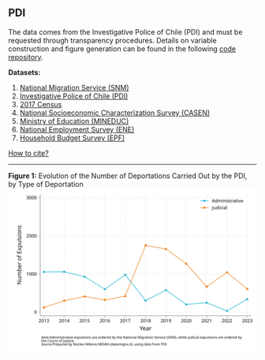 ## PDI  

The data comes from the Investigative Police of Chile (PDI) and must be requested through transparency procedures. Details on variable construction and figure generation can be found in the following [code repository](https://github.com/NucleoMIGRA/migra/tree/main/eng/PDI).  

**Datasets:**
1. [National Migration Service (SNM)](./SNM.MD)
2. [Investigative Police of Chile (PDI)](./PDI.MD)
3. [2017 Census](./CENSO.MD)
4. [National Socioeconomic Characterization Survey (CASEN)](./CASEN.MD)
5. [Ministry of Education (MINEDUC)](./MINEDUC.MD)
6. [National Employment Survey (ENE)](./ENE.MD)
7. [Household Budget Survey (EPF)](./EPF.MD)

[How to cite?](./citation.MD)

---

**Figure 1:** Evolution of the Number of Deportations Carried Out by the PDI, by Type of Deportation  
![fig_3](https://raw.githubusercontent.com/NucleoMIGRA/migra/547df0e164e549e66b76bd6e618ed7eb4e69bf58/eng/PDI/figures_svg/figura_3.svg)

